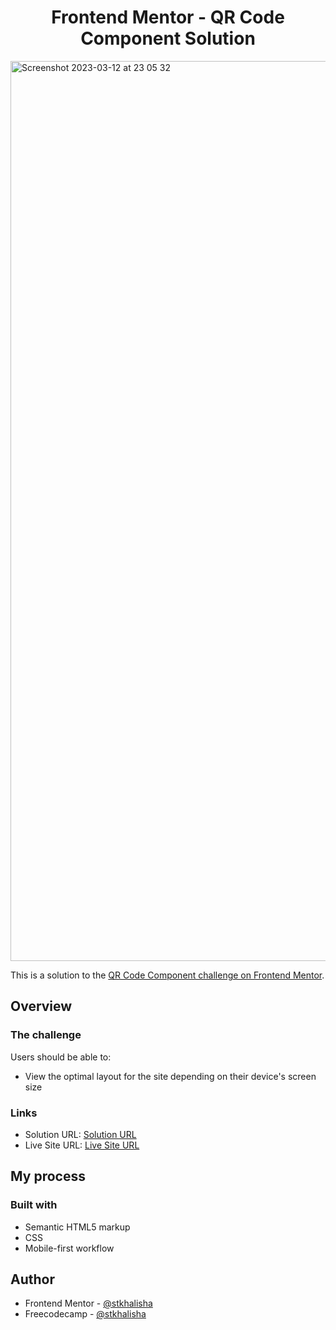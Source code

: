 <h1 align="center">Frontend Mentor - QR Code Component Solution</h1>

<img width="1440" alt="Screenshot 2023-03-12 at 23 05 32" src="https://user-images.githubusercontent.com/60285814/224557357-32bad86e-c788-46c4-bca4-e784178e7f52.png">

This is a solution to the [QR Code Component challenge on Frontend Mentor](https://www.frontendmentor.io/challenges/qr-code-component-iux_sIO_H).

## Overview

### The challenge

Users should be able to:

- View the optimal layout for the site depending on their device's screen size

### Links

- Solution URL: [Solution URL](https://github.com/stkhalisha/qr-code-component-css)
- Live Site URL: [Live Site URL](https://stkhalisha-qr-code-component.vercel.app/)

## My process

### Built with

- Semantic HTML5 markup
- CSS
- Mobile-first workflow

## Author

- Frontend Mentor - [@stkhalisha](https://www.frontendmentor.io/profile/stkhalisha)
- Freecodecamp - [@stkhalisha](https://www.freecodecamp.org/stkhalisha)

